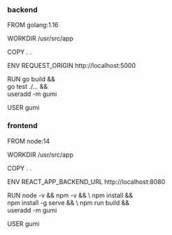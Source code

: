 ### backend 
FROM golang:1.16

WORKDIR /usr/src/app

COPY . .

ENV REQUEST_ORIGIN http://localhost:5000

RUN go build && \
    go test ./... && \
    useradd -m gumi

USER gumi

### frontend
FROM node:14

WORKDIR /usr/src/app

COPY . .

ENV REACT_APP_BACKEND_URL http://localhost:8080

RUN node -v && npm -v  && \ 
    npm install && \
    npm install -g serve && \ 
    npm run build && \
    useradd -m gumi
    
USER gumi